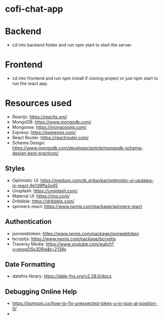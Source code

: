# cofi-chat-app

# Backend
  - cd into backend folder and run npm start to start the server

# Frontend
 - cd into frontend and run npm install if cloning project or just npm start to run the react app.

# Resources used
 - Reactjs: https://reactjs.org/
 - MongoDB: https://www.mongodb.com/
 - Mongoose: https://mongoosejs.com/
 - Express: https://expressjs.com/
 - React Router: https://reactrouter.com/
 - Schema Design: https://www.mongodb.com/developer/article/mongodb-schema-design-best-practices/
  ## Styles
  - Optimistic UI: https://medium.com/@_erikaybar/optimistic-ui-updates-in-react-9e139ffa2e45
  - Unsplash: https://unsplash.com/
  - Material UI: https://mui.com/
  - Dribbble: https://dribbble.com/
  - spinners-react: https://www.npmjs.com/package/spinners-react
  ## Authentication
  - jsonwebtoken: https://www.npmjs.com/package/jsonwebtoken
  - bcryptjs: https://www.npmjs.com/package/bcryptjs
  - Traversy Media: https://www.youtube.com/watch?v=enopDSs3DRw&t=2138s
  ## Date Formatting
  - datefns library: https://date-fns.org/v2.28.0/docs
  ## Debugging Online Help
  - https://isotropic.co/how-to-fix-unexpected-token-u-in-json-at-position-0/
  - 
 

